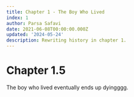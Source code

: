 ```yaml
---
title: Chapter 1 - The Boy Who Lived
index: 1
author: Parsa Safavi
date: 2021-06-08T00:00:00.000Z
updated: '2024-05-24'
description: Rewriting history in chapter 1.
---
```


# Chapter 1.5

The boy who lived eventually ends up dyingggg.
